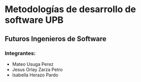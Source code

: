# Metodologías de desarrollo de software UPB

## Futuros Ingenieros de Software

### Integrantes:
- Mateo Usuga Perez
- Jesus Orlay Zarza Petro
- Isabella Herazo Pardo
